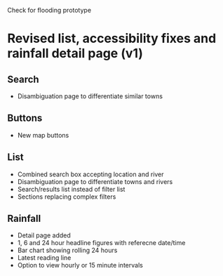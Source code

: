 Check for flooding prototype
# Revised list, accessibility fixes and rainfall detail page (v1)

## Search
- Disambiguation page to differentiate similar towns

## Buttons
- New map buttons

## List
- Combined search box accepting location and river
- Disambiguation page to differentiate towns and rivers
- Search/results list instead of filter list
- Sections replacing complex filters

## Rainfall
- Detail page added
- 1, 6 and 24 hour headline figures with referecne date/time
- Bar chart showing rolling 24 hours
- Latest reading line
- Option to view hourly or 15 minute intervals